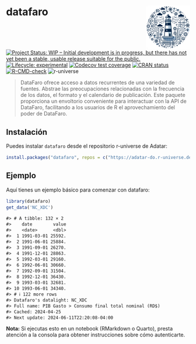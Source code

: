 
<!-- README.md is generated from README.Rmd. Please edit that file -->

# datafaro <img src="man/figures/logo.png" align="right" height="120" alt="" />

<!-- badges: start -->

[![Project Status: WIP – Initial development is in progress, but there
has not yet been a stable, usable release suitable for the
public.](https://www.repostatus.org/badges/latest/wip.svg)](https://www.repostatus.org/#wip)
[![Lifecycle:
experimental](https://img.shields.io/badge/lifecycle-experimental-orange.svg)](https://www.tidyverse.org/lifecycle/#experimental)
[![Codecov test
coverage](https://codecov.io/gh/datafaro/datafaroR/branch/master/graph/badge.svg)](https://codecov.io/gh/datafaro/datafaroR?branch=main)
[![CRAN
status](https://www.r-pkg.org/badges/version/datafaro)](https://CRAN.R-project.org/package=datafaro)
[![R-CMD-check](https://github.com/Datafaro/datafaroR/actions/workflows/R-CMD-check.yaml/badge.svg)](https://github.com/Datafaro/datafaroR/actions/workflows/R-CMD-check.yaml)
![r-universe](https://adatar-do.r-universe.dev/badges/datafaro)
<!-- badges: end -->

> DataFaro ofrece acceso a datos recurrentes de una variedad de fuentes.
> Abstrae las preocupaciones relacionadas con la frecuencia de los
> datos, el formato y el calendario de publicación. Este paquete
> proporciona un envoltorio conveniente para interactuar con la API de
> DataFaro, facilitando a los usuarios de R el aprovechamiento del poder
> de DataFaro.

## Instalación

Puedes instalar `datafaro` desde el repositorio r-universe de Adatar:

``` r
install.packages("datafaro", repos = c("https://adatar-do.r-universe.dev", "https://cran.r-project.org"))
```

## Ejemplo

Aquí tienes un ejemplo básico para comenzar con datafaro:

``` r
library(datafaro)
get_data('NC_XDC')
```

    #> # A tibble: 132 × 2
    #>    date        value
    #>    <date>      <dbl>
    #>  1 1991-03-01 25592.
    #>  2 1991-06-01 25884.
    #>  3 1991-09-01 26270.
    #>  4 1991-12-01 28863.
    #>  5 1992-03-01 29160.
    #>  6 1992-06-01 30660.
    #>  7 1992-09-01 31504.
    #>  8 1992-12-01 36430.
    #>  9 1993-03-01 32681.
    #> 10 1993-06-01 34340.
    #> # ℹ 122 more rows
    #> Datafaro's datalight: NC_XDC
    #> Full name: PIB Gasto > Consumo final total nominal (RD$)
    #> Cached: 2024-04-25
    #> Next update: 2024-06-11T22:20:08-04:00

**Nota:** Si ejecutas esto en un notebook (RMarkdown o Quarto), presta
atención a la consola para obtener instrucciones sobre cómo
autenticarte.

<!-- Testing the package
```r
docker build -t datafaror .
docker run -it datafaror
``` 
-->
